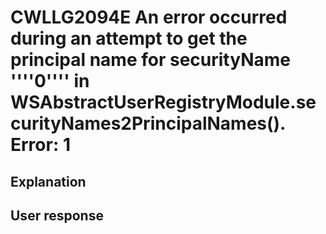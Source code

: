 # CWLLG2094E An error occurred during an attempt to get the principal name for securityName ''''0'''' in WSAbstractUserRegistryModule.securityNames2PrincipalNames().   Error: 1

## Explanation

## User response